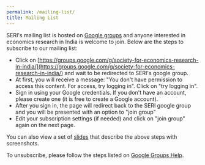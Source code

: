 ```yaml
---
permalink: /mailing-list/
title: Mailing List
---
```


SERI's mailing list is hosted on [Google groups](https://groups.google.com/g/society-for-economics-research-in-india/) and anyone interested in economics research in India is welcome to join. Below are the steps to subscribe to our mailing list:

* Click on [https://groups.google.com/g/society-for-economics-research-in-india/](https://groups.google.com/g/society-for-economics-research-in-india/) and wait to be redirected to SERI's google group.
* At first, you will receive a message: "You don't have permission to access this content. For access, try logging in". Click on "try logging in".
* Sign in using your Google credentials. If you don't have an account, please create one (it is free to create a Google account).
* After you sign in, the page will redirect back to the SERI google group and you will be presented with an option to "join group" 
* Edit your subscription settings (if needed) and click on "join group" again on the next page.

You can also view a set of [slides](/assets/slides/seri-google-group-sign-up-steps.pdf) that describe the above steps with screenshots.  

To unsubscribe, please follow the steps listed on [Google Groups Help](https://support.google.com/groups/answer/46608?hl=en).  
